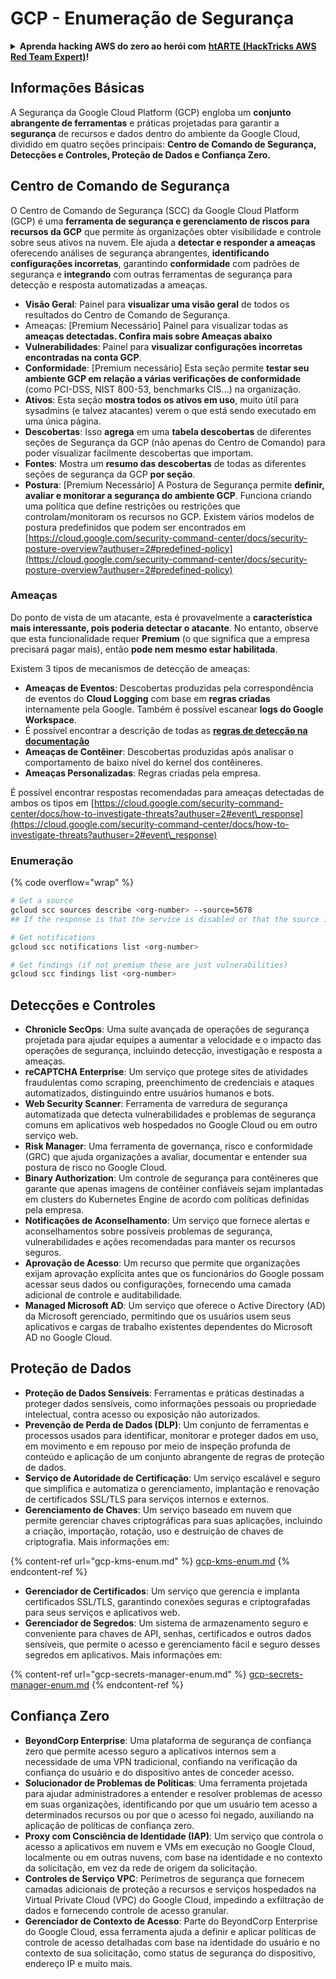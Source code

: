 # GCP - Enumeração de Segurança

<details>

<summary><strong>Aprenda hacking AWS do zero ao herói com</strong> <a href="https://training.hacktricks.xyz/courses/arte"><strong>htARTE (HackTricks AWS Red Team Expert)</strong></a><strong>!</strong></summary>

Outras maneiras de apoiar o HackTricks:

* Se você deseja ver sua **empresa anunciada no HackTricks** ou **baixar o HackTricks em PDF**, verifique os [**PLANOS DE ASSINATURA**](https://github.com/sponsors/carlospolop)!
* Adquira o [**swag oficial PEASS & HackTricks**](https://peass.creator-spring.com)
* Descubra [**A Família PEASS**](https://opensea.io/collection/the-peass-family), nossa coleção exclusiva de [**NFTs**](https://opensea.io/collection/the-peass-family)
* **Junte-se ao** 💬 [**grupo Discord**](https://discord.gg/hRep4RUj7f) ou ao [**grupo telegram**](https://t.me/peass) ou **siga-nos** no **Twitter** 🐦 [**@hacktricks\_live**](https://twitter.com/hacktricks\_live)**.**
* **Compartilhe seus truques de hacking enviando PRs para os** [**HackTricks**](https://github.com/carlospolop/hacktricks) e [**HackTricks Cloud**](https://github.com/carlospolop/hacktricks-cloud) repositórios do github.

</details>

## Informações Básicas

A Segurança da Google Cloud Platform (GCP) engloba um **conjunto abrangente de ferramentas** e práticas projetadas para garantir a **segurança** de recursos e dados dentro do ambiente da Google Cloud, dividido em quatro seções principais: **Centro de Comando de Segurança, Detecções e Controles, Proteção de Dados e Confiança Zero.**

## **Centro de Comando de Segurança**

O Centro de Comando de Segurança (SCC) da Google Cloud Platform (GCP) é uma **ferramenta de segurança e gerenciamento de riscos para recursos da GCP** que permite às organizações obter visibilidade e controle sobre seus ativos na nuvem. Ele ajuda a **detectar e responder a ameaças** oferecendo análises de segurança abrangentes, **identificando configurações incorretas**, garantindo **conformidade** com padrões de segurança e **integrando** com outras ferramentas de segurança para detecção e resposta automatizadas a ameaças.

* **Visão Geral**: Painel para **visualizar uma visão geral** de todos os resultados do Centro de Comando de Segurança.
* Ameaças: \[Premium Necessário] Painel para visualizar todas as **ameaças detectadas. Confira mais sobre Ameaças abaixo**
* **Vulnerabilidades**: Painel para **visualizar configurações incorretas encontradas na conta GCP**.
* **Conformidade**: \[Premium necessário] Esta seção permite **testar seu ambiente GCP em relação a várias verificações de conformidade** (como PCI-DSS, NIST 800-53, benchmarks CIS...) na organização.
* **Ativos**: Esta seção **mostra todos os ativos em uso**, muito útil para sysadmins (e talvez atacantes) verem o que está sendo executado em uma única página.
* **Descobertas**: Isso **agrega** em uma **tabela descobertas** de diferentes seções de Segurança da GCP (não apenas do Centro de Comando) para poder visualizar facilmente descobertas que importam.
* **Fontes**: Mostra um **resumo das descobertas** de todas as diferentes seções de segurança da GCP **por seção**.
* **Postura**: \[Premium Necessário] A Postura de Segurança permite **definir, avaliar e monitorar a segurança do ambiente GCP**. Funciona criando uma política que define restrições ou restrições que controlam/monitoram os recursos no GCP. Existem vários modelos de postura predefinidos que podem ser encontrados em [https://cloud.google.com/security-command-center/docs/security-posture-overview?authuser=2#predefined-policy](https://cloud.google.com/security-command-center/docs/security-posture-overview?authuser=2#predefined-policy)

### **Ameaças**

Do ponto de vista de um atacante, esta é provavelmente a **característica mais interessante, pois poderia detectar o atacante**. No entanto, observe que esta funcionalidade requer **Premium** (o que significa que a empresa precisará pagar mais), então **pode nem mesmo estar habilitada**.&#x20;

Existem 3 tipos de mecanismos de detecção de ameaças:

* **Ameaças de Eventos**: Descobertas produzidas pela correspondência de eventos do **Cloud Logging** com base em **regras criadas** internamente pela Google. Também é possível escanear **logs do Google Workspace**.
* É possível encontrar a descrição de todas as [**regras de detecção na documentação**](https://cloud.google.com/security-command-center/docs/concepts-event-threat-detection-overview?authuser=2#how\_works)
* **Ameaças de Contêiner**: Descobertas produzidas após analisar o comportamento de baixo nível do kernel dos contêineres.
* **Ameaças Personalizadas**: Regras criadas pela empresa.

É possível encontrar respostas recomendadas para ameaças detectadas de ambos os tipos em [https://cloud.google.com/security-command-center/docs/how-to-investigate-threats?authuser=2#event\_response](https://cloud.google.com/security-command-center/docs/how-to-investigate-threats?authuser=2#event\_response)

### Enumeração

{% code overflow="wrap" %}
```bash
# Get a source
gcloud scc sources describe <org-number> --source=5678
## If the response is that the service is disabled or that the source is not found, then, it isn't enabled

# Get notifications
gcloud scc notifications list <org-number>

# Get findings (if not premium these are just vulnerabilities)
gcloud scc findings list <org-number>
```
## Detecções e Controles

* **Chronicle SecOps**: Uma suíte avançada de operações de segurança projetada para ajudar equipes a aumentar a velocidade e o impacto das operações de segurança, incluindo detecção, investigação e resposta a ameaças.
* **reCAPTCHA Enterprise**: Um serviço que protege sites de atividades fraudulentas como scraping, preenchimento de credenciais e ataques automatizados, distinguindo entre usuários humanos e bots.
* **Web Security Scanner**: Ferramenta de varredura de segurança automatizada que detecta vulnerabilidades e problemas de segurança comuns em aplicativos web hospedados no Google Cloud ou em outro serviço web.
* **Risk Manager**: Uma ferramenta de governança, risco e conformidade (GRC) que ajuda organizações a avaliar, documentar e entender sua postura de risco no Google Cloud.
* **Binary Authorization**: Um controle de segurança para contêineres que garante que apenas imagens de contêiner confiáveis sejam implantadas em clusters do Kubernetes Engine de acordo com políticas definidas pela empresa.
* **Notificações de Aconselhamento**: Um serviço que fornece alertas e aconselhamentos sobre possíveis problemas de segurança, vulnerabilidades e ações recomendadas para manter os recursos seguros.
* **Aprovação de Acesso**: Um recurso que permite que organizações exijam aprovação explícita antes que os funcionários do Google possam acessar seus dados ou configurações, fornecendo uma camada adicional de controle e auditabilidade.
* **Managed Microsoft AD**: Um serviço que oferece o Active Directory (AD) da Microsoft gerenciado, permitindo que os usuários usem seus aplicativos e cargas de trabalho existentes dependentes do Microsoft AD no Google Cloud.

## Proteção de Dados

* **Proteção de Dados Sensíveis**: Ferramentas e práticas destinadas a proteger dados sensíveis, como informações pessoais ou propriedade intelectual, contra acesso ou exposição não autorizados.
* **Prevenção de Perda de Dados (DLP)**: Um conjunto de ferramentas e processos usados para identificar, monitorar e proteger dados em uso, em movimento e em repouso por meio de inspeção profunda de conteúdo e aplicação de um conjunto abrangente de regras de proteção de dados.
* **Serviço de Autoridade de Certificação**: Um serviço escalável e seguro que simplifica e automatiza o gerenciamento, implantação e renovação de certificados SSL/TLS para serviços internos e externos.
* **Gerenciamento de Chaves**: Um serviço baseado em nuvem que permite gerenciar chaves criptográficas para suas aplicações, incluindo a criação, importação, rotação, uso e destruição de chaves de criptografia. Mais informações em:

{% content-ref url="gcp-kms-enum.md" %}
[gcp-kms-enum.md](gcp-kms-enum.md)
{% endcontent-ref %}

* **Gerenciador de Certificados**: Um serviço que gerencia e implanta certificados SSL/TLS, garantindo conexões seguras e criptografadas para seus serviços e aplicativos web.
* **Gerenciador de Segredos**: Um sistema de armazenamento seguro e conveniente para chaves de API, senhas, certificados e outros dados sensíveis, que permite o acesso e gerenciamento fácil e seguro desses segredos em aplicativos. Mais informações em:

{% content-ref url="gcp-secrets-manager-enum.md" %}
[gcp-secrets-manager-enum.md](gcp-secrets-manager-enum.md)
{% endcontent-ref %}

## Confiança Zero

* **BeyondCorp Enterprise**: Uma plataforma de segurança de confiança zero que permite acesso seguro a aplicativos internos sem a necessidade de uma VPN tradicional, confiando na verificação da confiança do usuário e do dispositivo antes de conceder acesso.
* **Solucionador de Problemas de Políticas**: Uma ferramenta projetada para ajudar administradores a entender e resolver problemas de acesso em suas organizações, identificando por que um usuário tem acesso a determinados recursos ou por que o acesso foi negado, auxiliando na aplicação de políticas de confiança zero.
* **Proxy com Consciência de Identidade (IAP)**: Um serviço que controla o acesso a aplicativos em nuvem e VMs em execução no Google Cloud, localmente ou em outras nuvens, com base na identidade e no contexto da solicitação, em vez da rede de origem da solicitação.
* **Controles de Serviço VPC**: Perímetros de segurança que fornecem camadas adicionais de proteção a recursos e serviços hospedados na Virtual Private Cloud (VPC) do Google Cloud, impedindo a exfiltração de dados e fornecendo controle de acesso granular.
* **Gerenciador de Contexto de Acesso**: Parte do BeyondCorp Enterprise do Google Cloud, essa ferramenta ajuda a definir e aplicar políticas de controle de acesso detalhadas com base na identidade do usuário e no contexto de sua solicitação, como status de segurança do dispositivo, endereço IP e muito mais.
